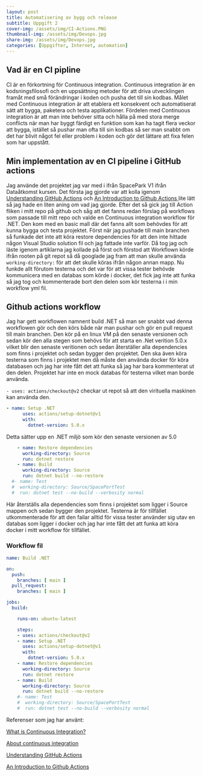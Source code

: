 ```yaml
---
layout: post
title: Automatisering av bygg och release
subtitle: Uppgift 2
cover-img: /assets/img/CI-Actions.PNG
thumbnail-img: /assets/img/Devops.jpg
share-img: /assets/img/Devops.jpg
categories: [Uppgifter, Internet, automation]
---
```


## Vad är en CI pipline
CI är en förkortning för Continuous integration. Continuous integration är en kodsningsfilosofi och en uppsättning metoder för att driva utvecklingen framåt med små förändringar i koden och pusha det till sin kodbas. Målet med Continuous integration är att etablera ett konsekvent och automatiserat sätt att bygga, paketera och testa applikationer. Fördelen med Continuous integration är att man inte behöver sitta och hålla på med stora merge conflicts när man har byggt färdigt en funktion som kan ha tagit flera veckor att bygga, istället så pushar man ofta till sin kodbas så ser man snabbt om det har blivit något fel eller problem i koden och gör det lättare att fixa felen som har uppstått.

## Min implementation av en CI pipeline i GitHub actions
Jag använde det projektet jag var med i ifrån SpacePark V1 ifrån Dataåtkomst kursen. Det första jag gjorde var att kolla igenom [Understanding GitHub Actions](https://docs.github.com/en/actions/learn-github-actions/understanding-github-actions) och [An Introduction to Github Actions ](https://gabrieltanner.org/blog/an-introduction-to-github-actions) lite lätt så jag hade en liten aning om vad jag gjorde. Efter det så gick jag till Action fliken  i mitt repo på github och såg att det fanns redan förslag på workflows som passade till mitt repo och valde en Continuous integration workflow för .NET. Den kom med en basic mall där det fanns allt som behövdes för att kunna bygga och testa projektet. Först när jag pushade till main branchen så funkade det inte att köra restore dependencies för att den inte hittade någon Visual Studio solution fil och jag fattade inte varför. Då tog jag och läste igenom artiklarna jag kollade på först och förstod att Workflown körde ifrån rooten på git repot så då googlade jag fram att man skulle använda `working-directory:` för att det skulle köras ifrån någon annan mapp. Nu funkde allt förutom testerna och det var för att vissa tester behövde kommunicera med en databas som körde i docker, det fick jag inte att funka så jag tog och kommenterade bort den delen som kör testerna i i min workflow yml fil.


## Github actions workflow
Jag har gett workflowen namnent build .NET så man ser snabbt vad denna workflowen gör och den körs både när man pushar och gör en pull request till main branchen. Den kör på en linux VM på den senaste versionen och sedan kör den alla stegen som behövs för att starta en .Net verition 5.0.x vilket blir den senaste veritionen och sedan återställer alla dependencies som finns i projektet och sedan bygger den projektet. Den ska även köra testerna som finns i projektet men då måste den använda docker för köra databasen och jag har inte fått det att funka så jag har bara kommenterat ut den delen. Projektet har inte en mock databas för testerna vilket man borde använda.

`- uses: actions/checkout@v2` checkar ut repot så att den virituella maskinen kan använda den.

```yml
- name: Setup .NET
      uses: actions/setup-dotnet@v1
      with:
        dotnet-version: 5.0.x
```
Detta sätter upp en .NET miljö som kör den senaste versionen av 5.0

```yml
    - name: Restore dependencies
      working-directory: Source
      run: dotnet restore
    - name: Build
      working-directory: Source
      run: dotnet build --no-restore
  #- name: Test
  #  working-directory: Source/SpacePortTest
  #  run: dotnet test --no-build --verbosity normal
```
Här återställs alla dependencies som finns i projektet som ligger i Source mappen och sedan bygger den projektet. Testerna är för tillfället utkommenterade för att den failar alltid för vissa tester använder sig utav en databas som ligger i docker och jag har inte fått det att funka att köra docker i mitt workflow för tillfället.


### Workflow fil
````yml
name: Build .NET

on:
  push:
    branches: [ main ]
  pull_request:
    branches: [ main ]

jobs:
  build:

    runs-on: ubuntu-latest

    steps:
    - uses: actions/checkout@v2
    - name: Setup .NET
      uses: actions/setup-dotnet@v1
      with:
        dotnet-version: 5.0.x
    - name: Restore dependencies
      working-directory: Source
      run: dotnet restore
    - name: Build
      working-directory: Source
      run: dotnet build --no-restore
    #- name: Test
    #  working-directory: Source/SpacePortTest
    #  run: dotnet test --no-build --verbosity normal
````

Referenser som jag har använt:

[What is Continuous Integration?](https://www.youtube.com/watch?v=1er2cjUq1UI)

[About continuous integration](https://docs.github.com/en/actions/guides/about-continuous-integration)

[Understanding GitHub Actions](https://docs.github.com/en/actions/learn-github-actions/understanding-github-actions)

[An Introduction to Github Actions ](https://gabrieltanner.org/blog/an-introduction-to-github-actions)

